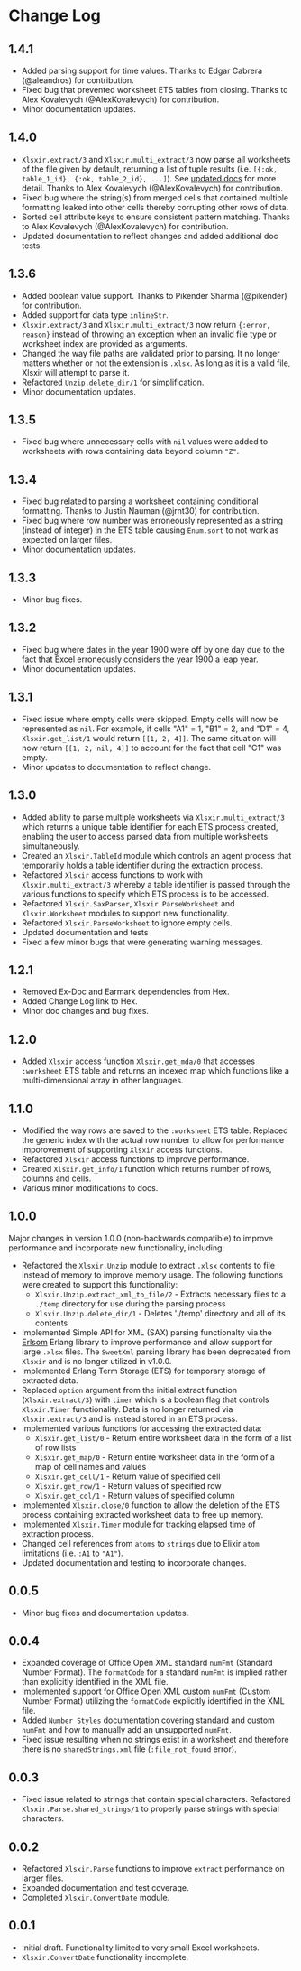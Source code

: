 # Change Log

## 1.4.1
- Added parsing support for time values. Thanks to Edgar Cabrera (@aleandros) for contribution.
- Fixed bug that prevented worksheet ETS tables from closing. Thanks to Alex Kovalevych (@AlexKovalevych) for contribution.
- Minor documentation updates.

## 1.4.0
- `Xlsxir.extract/3` and `Xlsxir.multi_extract/3` now parse all worksheets of the file given by default, returning a list of tuple results (i.e. `[{:ok, table_1_id}, {:ok, table_2_id}, ...]`). See [updated docs](https://hexdocs.pm/xlsxir/overview.html) for more detail. Thanks to Alex Kovalevych (@AlexKovalevych) for contribution. 
- Fixed bug where the string(s) from merged cells that contained multiple formatting leaked into other cells thereby corrupting other rows of data.
- Sorted cell attribute keys to ensure consistent pattern matching. Thanks to Alex Kovalevych (@AlexKovalevych) for contribution.
- Updated documentation to reflect changes and added additional doc tests.

## 1.3.6

- Added boolean value support. Thanks to Pikender Sharma (@pikender) for contribution.
- Added support for data type `inlineStr`.
- `Xlsxir.extract/3` and `Xlsxir.multi_extract/3` now return `{:error, reason}` instead of throwing an exception when an invalid file type or worksheet index are provided as arguments.
- Changed the way file paths are validated prior to parsing. It no longer matters whether or not the extension is `.xlsx`. As long as it is a valid file, Xlsxir will attempt to parse it. 
- Refactored `Unzip.delete_dir/1` for simplification.
- Minor documentation updates.

## 1.3.5

- Fixed bug where unnecessary cells with `nil` values were added to worksheets with rows containing data beyond column `"Z"`.

## 1.3.4

- Fixed bug related to parsing a worksheet containing conditional formatting. Thanks to Justin Nauman (@jrnt30) for contribution.
- Fixed bug where row number was erroneously represented as a string (instead of integer) in the ETS table causing `Enum.sort` to not work as expected on larger files.
- Minor documentation updates.

## 1.3.3

- Minor bug fixes.

## 1.3.2

- Fixed bug where dates in the year 1900 were off by one day due to the fact that Excel erroneously considers the year 1900 a leap year. 
- Minor documentation updates.

## 1.3.1

- Fixed issue where empty cells were skipped. Empty cells will now be represented as `nil`. For example, if cells "A1" = 1, "B1" = 2, and "D1" = 4, `Xlsxir.get_list/1` would return `[[1, 2, 4]]`. The same situation will now return `[[1, 2, nil, 4]]` to account for the fact that cell "C1" was empty. 
- Minor updates to documentation to reflect change.

## 1.3.0

- Added ability to parse multiple worksheets via `Xlsxir.multi_extract/3` which returns a unique table identifier for each ETS process created, enabling the user to access parsed data from multiple worksheets simultaneously. 
- Created an `Xlsxir.TableId` module which controls an agent process that temporarily holds a table identifier during the extraction process.
- Refactored `Xlsxir` access functions to work with `Xlsxir.multi_extract/3` whereby a table identifier is passed through the various functions to specify which ETS process is to be accessed. 
- Refactored `Xlsxir.SaxParser`, `Xlsxir.ParseWorksheet` and `Xlsxir.Worksheet` modules to support new functionality.
- Refactored `Xlsxir.ParseWorksheet` to ignore empty cells.
- Updated documentation and tests
- Fixed a few minor bugs that were generating warning messages. 

## 1.2.1

- Removed Ex-Doc and Earmark dependencies from Hex.
- Added Change Log link to Hex.
- Minor doc changes and bug fixes.

## 1.2.0

- Added `Xlsxir` access function `Xlsxir.get_mda/0` that accesses `:worksheet` ETS table and returns an indexed map which functions like a multi-dimensional array in other languages.

## 1.1.0

- Modified the way rows are saved to the `:worksheet` ETS table. Replaced the generic index with the actual row number to allow for performance imporovement of supporting  `Xlsxir` access functions.
- Refactored `Xlsxir` access functions to improve performance.
- Created `Xlsxir.get_info/1` function which returns number of rows, columns and cells. 
- Various minor modifications to docs. 

## 1.0.0

Major changes in version 1.0.0 (non-backwards compatible) to improve performance and incorporate new functionality, including: 

- Refactored the `Xlsxir.Unzip` module to extract `.xlsx` contents to file instead of memory to improve memory usage. The following functions were created to support this functionality:
    * `Xlsxir.Unzip.extract_xml_to_file/2` - Extracts necessary files to a `./temp` directory for use during the parsing process
    * `Xlsxir.Unzip.delete_dir/1` - Deletes './temp' directory and all of its contents
- Implemented Simple API for XML (SAX) parsing functionalty via the [Erlsom](https://github.com/willemdj/erlsom) Erlang library to improve performance and allow support for large `.xlsx` files. The `SweetXml` parsing library has been deprecated from `Xlsxir` and is no longer utilized in v1.0.0.    
- Implemented Erlang Term Storage (ETS) for temporary storage of extracted data.
- Replaced `option` argument from the initial extract function (`Xlsxir.extract/3`) with `timer` which is a boolean flag that controls `Xlsxir.Timer` functionality. Data is no longer returned via `Xlsxir.extract/3` and is instead stored in an ETS process.
- Implemented various functions for accessing the extracted data:
    * `Xlsxir.get_list/0` - Return entire worksheet data in the form of a list of row lists 
    * `Xlsxir.get_map/0` - Return entire worksheet data in the form of a map of cell names and values
    * `Xlsxir.get_cell/1` - Return value of specified cell
    * `Xlsxir.get_row/1` - Return values of specified row
    * `Xlsxir.get_col/1` - Return values of specified column
- Implemented `Xlsxir.close/0` function to allow the deletion of the ETS process containing extracted worksheet data to free up memory.
- Implemented `Xlsxir.Timer` module for tracking elapsed time of extraction process.
- Changed cell references from `atoms` to `strings` due to Elixir `atom` limitations (i.e. `:A1` to `"A1"`).
- Updated documentation and testing to incorporate changes.

## 0.0.5

- Minor bug fixes and documentation updates.

## 0.0.4

- Expanded coverage of Office Open XML standard `numFmt` (Standard Number Format). The `formatCode` for a standard `numFmt` is implied rather than explicitly identified in the XML file.
- Implemented support for Office Open XML custom `numFmt` (Custom Number Format) utilizing the `formatCode` explicitly identified in the XML file. 
- Added `Number Styles` documentation covering standard and custom `numFmt` and how to manually add an unsupported `numFmt`.
- Fixed issue resulting when no strings exist in a worksheet and therefore there is no `sharedStrings.xml` file (`:file_not_found` error).

## 0.0.3

- Fixed issue related to strings that contain special characters. Refactored `Xlsxir.Parse.shared_strings/1` to properly parse strings with special characters.

## 0.0.2

- Refactored `Xlsxir.Parse` functions to improve `extract` performance on larger files.
- Expanded documentation and test coverage.
- Completed `Xlsxir.ConvertDate` module.

## 0.0.1

- Initial draft. Functionality limited to very small Excel worksheets.
- `Xlsxir.ConvertDate` functionality incomplete.
